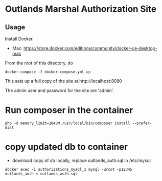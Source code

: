 # Outlands Marshal Authorization Site

## Usage
Install Docker.
* Mac: https://store.docker.com/editions/community/docker-ce-desktop-mac

From the root of this directory, do
```
docker-compose -f docker-compose.yml up
```
This sets up a full copy of the site at http://localhost:8080

The admin user and password for the site are 'admin'.


# Run composer in the container
```
php -d memory_limit=2048M /usr/local/bin/composer install --prefer-dist
```

# copy updated db to container
* download copy of db locally, replace outlands_auth.sql in /etc/mysql
```
docker exec -i authorizations_mysql_1 mysql -uroot -p12345 outlands_auth < outlands_auth.sql
```

